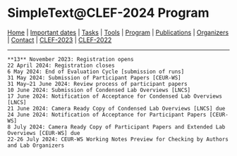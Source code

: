 # SimpleText@CLEF-2024 Program

[Home](./) | [Important dates](./dates) | [Tasks](./tasks)  | [Tools](./tools) | 
[Program](./program) | [Publications](./publications) | [Organizers](./organizers) | [Contact](./contact) | [CLEF-2023](https://simpletext-project.com/2023/clef/) |
[CLEF-2022](https://simpletext-project.com/2022/clef/en/)

---


    **13** November 2023: Registration opens
    22 April 2024: Registration closes
    6 May 2024: End of Evaluation Cycle [submission of runs]
    31 May 2024: Submission of Participant Papers [CEUR-WS]
    31 May–21 June 2024: Review process of participant papers
    10 June 2024: Submission of Condensed Lab Overviews [LNCS]
    17 June 2024: Notification of Acceptance for Condensed Lab Overviews [LNCS]
    21 June 2024: Camera Ready Copy of Condensed Lab Overviews [LNCS] due
    24 June 2024: Notification of Acceptance for Participant Papers [CEUR-WS]
    8 July 2024: Camera Ready Copy of Participant Papers and Extended Lab Overviews [CEUR-WS] due
    22-26 July 2024: CEUR-WS Working Notes Preview for Checking by Authors and Lab Organizers
